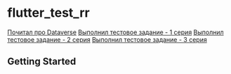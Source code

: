 # flutter_test_rr

[Почитал про Dataverse](https://youtu.be/L7NM_cB0xjU)
[Выполнил тестовое задание - 1 серия](https://youtu.be/Izc_VSb9ofw)
[Выполнил тестовое задание - 2 серия](https://youtu.be/6ShCgnQptFQ)
[Выполнил тестовое задание - 3 серия](https://youtu.be/I8IzOv1v-Vw)

## Getting Started
